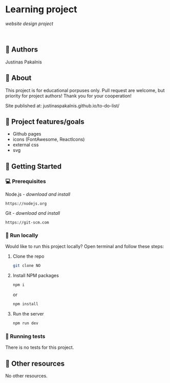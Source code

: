# Learning project

_website design project_

<br>

## 🎅 Authors

Justinas Pakalnis

## 🌟 About

This project is for educational porpuses only. Pull request are welcome, but priority for project authors! Thank you for your cooperation!

Site published at: justinaspakalnis.github.io/to-do-list/

## 🎯 Project features/goals

- Github pages
- icons (FontAwesome, ReactIcons)
- external css
- svg

## 🧰 Getting Started

### 💻 Prerequisites

Node.js - _download and install_

```
https://nodejs.org
```

Git - _download and install_

```
https://git-scm.com
```

### 🏃 Run locally

Would like to run this project locally? Open terminal and follow these steps:

1. Clone the repo
   ```sh
   git clone NO
   ```
2. Install NPM packages
   ```sh
   npm i
   ```
   or
   ```sh
   npm install
   ```
3. Run the server
   ```sh
   npm run dev
   ```

### 🧪 Running tests

There is no tests for this project.

## 🔗 Other resources

No other resources.
